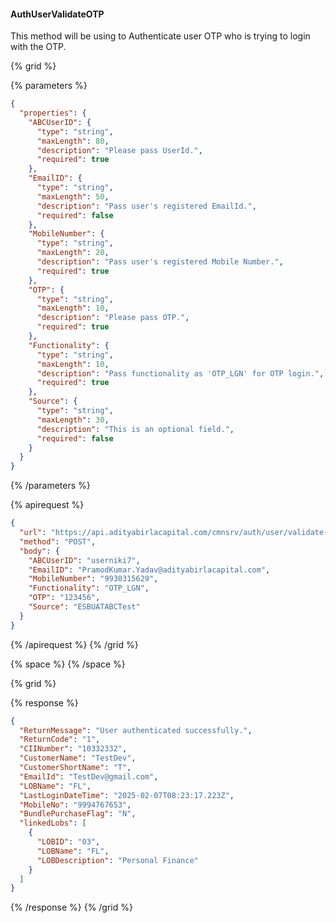 #### AuthUserValidateOTP

This method will be using to Authenticate user OTP who is trying to login with the OTP.

{% grid %}

{% parameters %}

```json
{
  "properties": {
    "ABCUserID": {
      "type": "string",
      "maxLength": 80,
      "description": "Please pass UserId.",
      "required": true
    },
    "EmailID": {
      "type": "string",
      "maxLength": 50,
      "description": "Pass user's registered EmailId.",
      "required": false
    },
    "MobileNumber": {
      "type": "string",
      "maxLength": 20,
      "description": "Pass user's registered Mobile Number.",
      "required": true
    },
    "OTP": {
      "type": "string",
      "maxLength": 10,
      "description": "Please pass OTP.",
      "required": true
    },
    "Functionality": {
      "type": "string",
      "maxLength": 10,
      "description": "Pass functionality as 'OTP_LGN' for OTP login.",
      "required": true
    },
    "Source": {
      "type": "string",
      "maxLength": 30,
      "description": "This is an optional field.",
      "required": false
    }
  }
}
```

{% /parameters %}

{% apirequest %}

```json
{
  "url": "https://api.adityabirlacapital.com/cmnsrv/auth/user/validate-otp",
  "method": "POST",
  "body": {
    "ABCUserID": "userniki7",
    "EmailID": "PramodKumar.Yadav@adityabirlacapital.com",
    "MobileNumber": "9930315629",
    "Functionality": "OTP_LGN",
    "OTP": "123456",
    "Source": "ESBUATABCTest"
  }
}
```

{% /apirequest %}
{% /grid %}

{% space %}
{% /space %}

{% grid %}

{% response %}

```json
{
  "ReturnMessage": "User authenticated successfully.",
  "ReturnCode": "1",
  "CIINumber": "10332332",
  "CustomerName": "TestDev",
  "CustomerShortName": "T",
  "EmailId": "TestDev@gmail.com",
  "LOBName": "FL",
  "LastLoginDateTime": "2025-02-07T08:23:17.223Z",
  "MobileNo": "9994767653",
  "BundlePurchaseFlag": "N",
  "linkedLobs": [
    {
      "LOBID": "03",
      "LOBName": "FL",
      "LOBDescription": "Personal Finance"
    }
  ]
}
```

{% /response %}
{% /grid %}
